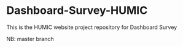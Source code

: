# Dashboard-Survey-HUMIC
This is the HUMIC website project repository for Dashboard Survey

NB: master branch

